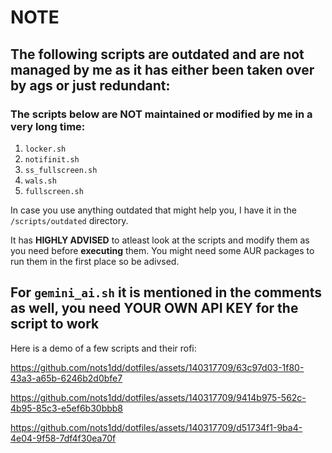 # NOTE

## The following scripts are outdated and are not managed by me as it has either been taken over by ags or just redundant:

### The scripts below are NOT maintained or modified by me in a very long time: 

1. `locker.sh`
2. `notifinit.sh`
3. `ss_fullscreen.sh`
4. `wals.sh`
5. `fullscreen.sh`

In case you use anything outdated that might help you, I have it in the `/scripts/outdated` directory.

It has **HIGHLY ADVISED** to atleast look at the scripts and modify them as you need before **executing** them. You might need some AUR packages to run them in the first place so be adivsed.

## For `gemini_ai.sh` it is mentioned in the comments as well, you need YOUR OWN API KEY for the script to work

Here is a demo of a few scripts and their rofi:

https://github.com/nots1dd/dotfiles/assets/140317709/63c97d03-1f80-43a3-a65b-6246b2d0bfe7

https://github.com/nots1dd/dotfiles/assets/140317709/9414b975-562c-4b95-85c3-e5ef6b30bbb8

https://github.com/nots1dd/dotfiles/assets/140317709/d51734f1-9ba4-4e04-9f58-7df4f30ea70f









